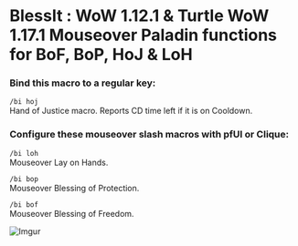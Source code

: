 # BlessIt : WoW 1.12.1 & Turtle WoW 1.17.1 Mouseover Paladin functions for BoF, BoP, HoJ & LoH 

### Bind this macro to a regular key:

`/bi hoj`<br>
Hand of Justice macro.  Reports CD time left if it is on Cooldown.

### Configure these mouseover slash macros with pfUI or Clique:

`/bi loh`<br>
Mouseover Lay on Hands.<br>

`/bi bop`<br>
Mouseover Blessing of Protection.<br>

`/bi bof`<br>
Mouseover Blessing of Freedom.<br>

![Imgur](https://i.imgur.com/TAMBW5L.png)
